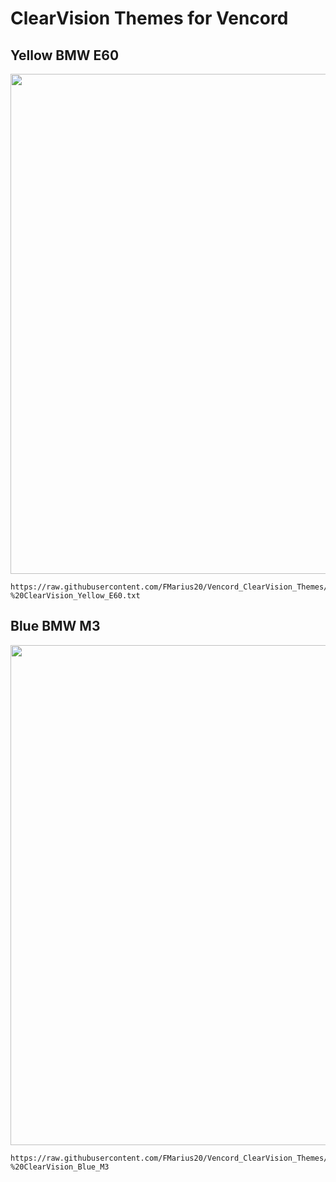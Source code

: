 
# ClearVision Themes for Vencord



## Yellow BMW E60

<img src="https://c4.wallpaperflare.com/wallpaper/167/130/357/car-rims-bmw-e60-wallpaper-preview.jpg" width="800">

```
https://raw.githubusercontent.com/FMarius20/Vencord_ClearVision_Themes/main/Yellow%20-%20ClearVision_Yellow_E60.txt
```


## Blue BMW M3

<img src="https://i.imgur.com/yiWNGfY.png" width="800">

```
https://raw.githubusercontent.com/FMarius20/Vencord_ClearVision_Themes/main/Blue%20-%20ClearVision_Blue_M3
```
